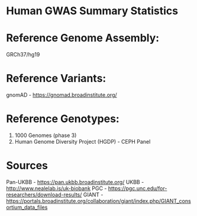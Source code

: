# Human GWAS Summary Statistics

# Reference Genome Assembly: 
GRCh37/hg19

# Reference Variants:
gnomAD - https://gnomad.broadinstitute.org/

# Reference Genotypes:
1. 1000 Genomes (phase 3)
2. Human Genome Diversity Project (HGDP) - CEPH Panel

# Sources

Pan-UKBB - https://pan.ukbb.broadinstitute.org/
UKBB - http://www.nealelab.is/uk-biobank
PGC - https://pgc.unc.edu/for-researchers/download-results/
GIANT - https://portals.broadinstitute.org/collaboration/giant/index.php/GIANT_consortium_data_files
